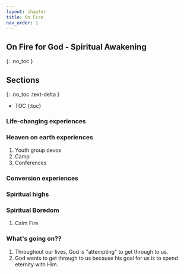 ```yaml
---
layout: chapter
title: On Fire 
nav_order: 1
---
```


## On Fire for God - Spiritual Awakening
{: .no_toc }

<h2>Sections</h2>
{: .no_toc .text-delta }

- TOC
{:toc}

### Life-changing experiences

### Heaven on earth experiences
1. Youth group devos
1. Camp
1. Conferences

### Conversion experiences

### Spiritual highs

### Spiritual Boredom
1. Calm Fire

### What's going on??
1. Throughout our lives, God is "attempting" to get through to us.
1. God wants to get through to us because his goal for us is to spend eternity with Him.